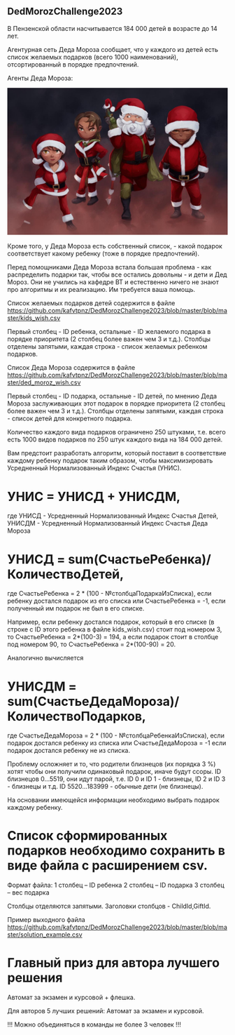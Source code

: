 ## DedMorozChallenge2023

В Пензенской области насчитывается 184 000 детей в возрасте до 14 лет. 

Агентурная сеть Деда Мороза сообщает, что у каждого из детей есть список желаемых подарков (всего 1000 наименований), отсортированный в порядке предпочтений.

Агенты Деда Мороза:

<img src="./blob/master/raw/agents.jpg" width="640"/>

Кроме того, у Деда Мороза есть собственный список, - какой подарок соответствует какому ребенку (тоже в порядке предпочтений).

Перед помощниками Деда Мороза встала большая проблема - как распределить подарки так, чтобы все остались довольны - и дети и Дед Мороз.
Они не учились на кафедре ВТ и естественно ничего не знают про алгоритмы и их реализацию. Им требуется ваша помощь.

Список желаемых подарков детей содержится в файле https://github.com/kafvtpnz/DedMorozChallenge2023/blob/master/blob/master/kids_wish.csv

Первый столбец - ID ребенка, остальные - ID желаемого подарка в порядке приоритета (2 столбец более важен чем 3 и т.д.). Столбцы отделены запятыми, каждая строка - список желаемых ребенком подарков.

Список Деда Мороза содержится в файле https://github.com/kafvtpnz/DedMorozChallenge2023/blob/master/blob/master/ded_moroz_wish.csv

Первый столбец - ID подарка, остальные - ID детей, по мнению Деда Мороза заслуживающих этот подарок в порядке приоритета (2 столбец более важен чем 3 и т.д.). Столбцы отделены запятыми, каждая строка - список детей для конкретного подарка.

Количество каждого вида подарков ограничено 250 штуками, т.е. всего есть 1000 видов подарков по 250 штук каждого вида на 184 000 детей.


Вам предстоит разработать алгоритм, который поставит в соответствие каждому ребенку подарок таким образом, чтобы максимизировать Усредненный Нормализованный Индекс Счастья (УНИС).

# УНИС = УНИСД + УНИСДМ,

где УНИСД - Усредненный Нормализованный Индекс Счастья Детей,
    УНИСДМ - Усредненный Нормализованный Индекс Счастья Деда Мороза

# УНИСД = sum(СчастьеРебенка)/КоличествоДетей,

где СчастьеРебенка = 2 * (100 - №столбцаПодаркаИзСписка), если ребенку достался подарок из его списка 
или СчастьеРебенка = -1, если полученный им подарок не был в его списке.

Например, если ребенку достался подарок, который в его списке (в строке с ID этого ребенка в файле kids_wish.csv) стоит под номером 3, то СчастьеРебенка = 2*(100-3) = 194, а если подарок стоит в столбце под номером 90, то СчастьеРебенка = 2*(100-90) = 20.

Аналогично вычисляется 
# УНИСДМ = sum(СчастьеДедаМороза)/КоличествоПодарков,

где СчастьеДедаМороза = 2 * (100 - №столбцаРебенкаИзСписка), если подарок достался ребенку из списка
или СчастьеДедаМороза = -1 если подарок достался ребенку не из списка.

Проблему осложняет и то, что родители близнецов (их порядка 3 %) хотят чтобы они получили одинаковый подарок, иначе будут ссоры. ID близнецов 0...5519, они идут парой, т.е. ID 0 и ID 1 - близнецы, ID 2 и ID 3 - близнецы и т.д. ID 5520...183999 - обычные дети (не близнецы).

На основании имеющейся информации необходимо выбрать подарок каждому ребенку. 

# Список сформированных подарков необходимо сохранить в виде файла с расширением csv.
Формат файла:
1 столбец – ID ребенка 
2 столбец – ID подарка 
3 столбец – вес подарка  

Столбцы отделяются запятыми. Заголовки столбцов - ChildId,GiftId.

Пример выходного файла https://github.com/kafvtpnz/DedMorozChallenge2023/blob/master/blob/master/solution_example.сsv

# Главный приз для автора лучшего решения
Автомат за экзамен и курсовой + флешка.

Для авторов 5 лучших решений: Автомат за экзамен и курсовой.

!!! Можно объединяться в команды не более 3 человек !!!
